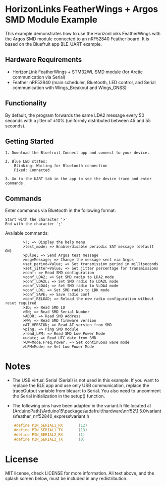 # HorizonLinks FeatherWings + Argos SMD Module Example

This example demonstrates how to use the HorizonLinks FeatherWings with the Argos SMD module connected to an nRF52840 Feather board. It is based on the Bluefruit app BLE_UART example.
## Hardware Requirements

- HorizonLink FeatherWings + STM32WL SMD module (for Arctic communication via Serial)
- Feather nRF52840 (main scheduler, Bluetooth, LED control, and Serial communication with Wings_Breakout and Wings_GNSS)

## Functionality

By default, the program forwards the same LDA2 message every 50 seconds with a jitter of ±10% (uniformly distributed between 45 and 55 seconds).

## Getting Started

    1. Download the Bluefruit Connect app and connect to your device.

    2. Blue LED states:
        Blinking: Waiting for Bluetooth connection
        Fixed: Connected

    3. Go to the UART tab in the app to see the device trace and enter commands.

## Commands

Enter commands via Bluetooth in the following format:

    Start with the character '>'
    End with the character ';'

Available commands:

            >?; => Display the help menu
            >test_mode; => Enable/disable periodic SAT message (default ON)
            >pulse; => Send Argos test message
            >msg=Message; => Change the message sent via Argos
            >set_period=Value; => Set transmission period in milliseconds
            >set_jitter=Value; => Set jitter percentage for transmissions
            >conf; => Read SMD configuration
            >conf_LDA2; => Set SMD radio to LDA2 mode
            >conf_LDA2L; => Set SMD radio to LDA2L mode
            >conf_VLDA4; => Set SMD radio to VLDA4 mode
            >conf_LDK; => Set SMD radio to LDK mode
            >conf_SAVE; => Save radio conf
            >conf_RELOAD; => Reload the new radio configuration without reset required
            >ID; => Read SMD ID
            >SN; => Read SMD Serial Number
            >ADDR; => Read SMD Address
            >FW; => Read SMD firmware version
            >AT_VERSION; => Read AT version from SMD
            >ping; => Ping SMD module
            >read_LPM; => Read SMD Low Power Mode
            >udate; => Read UTC date from SMD
            >CW=Mode,Freq,Power; => Set continuous wave mode
            >LPM=Mode; => Set Low Power Mode

# Notes

- The USB virtual Serial (Serial) is not used in this example. If you want to replace the BLE app and use only USB communication, replace the traceOutput variable from bleuart to Serial. You also need to uncomment the Serial initialization in the setup() function.

- The following pins have been adapted in the variant.h file located at {ArduinoPath}\Arduino15\packages\adafruit\hardware\nrf52\1.5.0\variants\feather_nrf52840_express\variant.h

```cpp
    #define PIN_SERIAL1_RX       (12)
    #define PIN_SERIAL1_TX       (13)
    #define PIN_SERIAL2_RX       (1)
    #define PIN_SERIAL2_TX       (0)
```

# License

MIT license, check LICENSE for more information. All text above, and the splash screen below, must be included in any redistribution.

